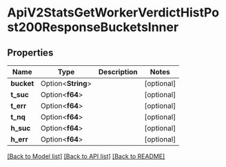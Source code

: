 # ApiV2StatsGetWorkerVerdictHistPost200ResponseBucketsInner

## Properties

Name | Type | Description | Notes
------------ | ------------- | ------------- | -------------
**bucket** | Option<**String**> |  | [optional]
**t_suc** | Option<**f64**> |  | [optional]
**t_err** | Option<**f64**> |  | [optional]
**t_nq** | Option<**f64**> |  | [optional]
**h_suc** | Option<**f64**> |  | [optional]
**h_err** | Option<**f64**> |  | [optional]

[[Back to Model list]](../README.md#documentation-for-models) [[Back to API list]](../README.md#documentation-for-api-endpoints) [[Back to README]](../README.md)


